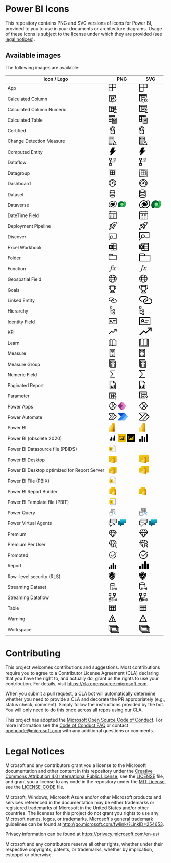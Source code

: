 # Power BI Icons

This repository contains PNG and SVG versions of icons for Power BI, provided to you to use in your documents or architecture diagrams.
Usage of these icons is subject to the license under which they are provided (see [legal notices](#legal-notices)).

## Available images
The following images are available:

|Icon / Logo|PNG|SVG|
|--|--|--|
|App|<a href="PNG/App.png"><img src="PNG/App.png" height="25"/></a>|<a href="SVG/App.svg"><img src="SVG/App.svg" height="25"/></a>|
|Calculated Column|<a href="PNG/CalculatedColumn.png"><img src="PNG/CalculatedColumn.png" height="25"/></a>|<a href="SVG/CalculatedColumn.svg"><img src="SVG/CalculatedColumn.svg" height="25"/></a>|
|Calculated Column Numeric|<a href="PNG/CalculatedColumnNumeric.png"><img src="PNG/CalculatedColumnNumeric.png" height="25"/></a>|<a href="SVG/CalculatedColumnNumeric.svg"><img src="SVG/CalculatedColumnNumeric.svg" height="25"/></a>|
|Calculated Table|<a href="PNG/CalculatedTable.png"><img src="PNG/CalculatedTable.png" height="25"/></a>|<a href="SVG/CalculatedTable.svg"><img src="SVG/CalculatedTable.svg" height="25"/></a>|
|Certified|<a href="PNG/Certified.png"><img src="PNG/Certified.png" height="25"/></a>|<a href="SVG/Certified.svg"><img src="SVG/Certified.svg" height="25"/></a>|
|Change Detection Measure|<a href="PNG/ChangeDetectionMeasure.png"><img src="PNG/ChangeDetectionMeasure.png" height="25"/></a>|<a href="SVG/ChangeDetectionMeasure.svg"><img src="SVG/ChangeDetectionMeasure.svg" height="25"/></a>|
|Computed Entity|<a href="PNG/ComputedEntity.png"><img src="PNG/ComputedEntity.png" height="25"/></a>|<a href="SVG/ComputedEntity.svg"><img src="SVG/ComputedEntity.svg" height="25"/></a>|
|Dataflow|<a href="PNG/Dataflow.png"><img src="PNG/Dataflow.png" height="25"/></a>|<a href="SVG/Dataflow.svg"><img src="SVG/Dataflow.svg" height="25"/></a>|
|Datagroup|<a href="PNG/Datagroup.png"><img src="PNG/Datagroup.png" height="25"/></a>|<a href="SVG/Datagroup.svg"><img src="SVG/Datagroup.svg" height="25"/></a>|
|Dashboard|<a href="PNG/Dashboard.png"><img src="PNG/Dashboard.png" height="25"/></a>|<a href="SVG/Dashboard.svg"><img src="SVG/Dashboard.svg" height="25"/></a>|
|Dataset|<a href="PNG/Dataset.png"><img src="PNG/Dataset.png" height="25"/></a>|<a href="SVG/Dataset.svg"><img src="SVG/Dataset.svg" height="25"/></a>|
|Dataverse|<a href="PNG/Dataverse.png"><img src="PNG/Dataverse.png" height="25"/></a>&nbsp;<a href="PNG/Dataverse-Colored.png"><img src="PNG/Dataverse-Colored.png" height="25"/></a>|<a href="SVG/Dataverse.svg"><img src="SVG/Dataverse.svg" height="25"/></a>&nbsp;<a href="SVG/Dataverse-Colored.svg"><img src="SVG/Dataverse-Colored.svg" height="25"/></a>|
|DateTime Field|<a href="PNG/DateTimeField.png"><img src="PNG/DateTimeField.png" height="25"/></a>|<a href="SVG/DateTimeField.svg"><img src="SVG/DateTimeField.svg" height="25"/></a>|
|Deployment Pipeline|<a href="PNG/DeploymentPipeline.png"><img src="PNG/DeploymentPipeline.png" height="25"/></a>|<a href="SVG/DeploymentPipeline.svg"><img src="SVG/DeploymentPipeline.svg" height="25"/></a>|
|Discover|<a href="PNG/Discover.png"><img src="PNG/Discover.png" height="25"/></a>|<a href="SVG/Discover.svg"><img src="SVG/Discover.svg" height="25"/></a>|
|Excel Workbook|<a href="PNG/ExcelWorkbook.png"><img src="PNG/ExcelWorkbook.png" height="25"/></a>|<a href="SVG/ExcelWorkbook.svg"><img src="SVG/ExcelWorkbook.svg" height="25"/></a>|
|Folder|<a href="PNG/Folder.png"><img src="PNG/Folder.png" height="25"/></a>|<a href="SVG/Folder.svg"><img src="SVG/Folder.svg" height="25"/></a>|
|Function|<a href="PNG/Function.png"><img src="PNG/Function.png" height="25"/></a>|<a href="SVG/Function.svg"><img src="SVG/Function.svg" height="25"/></a>|
|Geospatial Field|<a href="PNG/GeospatialField.png"><img src="PNG/GeospatialField.png" height="25"/></a>|<a href="SVG/GeospatialField.svg"><img src="SVG/GeospatialField.svg" height="25"/></a>|
|Goals|<a href="PNG/Goals.png"><img src="PNG/Goals.png" height="25"/></a>|<a href="SVG/Goals.svg"><img src="SVG/Goals.svg" height="25"/></a>|
|Linked Entity|<a href="PNG/LinkedEntity.png"><img src="PNG/LinkedEntity.png" height="25"/></a>|<a href="SVG/LinkedEntity.svg"><img src="SVG/LinkedEntity.svg" height="25"></a>|
|Hierarchy|<a href="PNG/Hierarchy.png"><img src="PNG/Hierarchy.png" height="25"/></a>|<a href="SVG/Hierarchy.svg"><img src="SVG/Hierarchy.svg" height="25"/></a>|
|Identity Field|<a href="PNG/IdentityField.png"><img src="PNG/IdentityField.png" height="25"/></a>|<a href="SVG/IdentityField.svg"><img src="SVG/IdentityField.svg" height="25"/></a>|
|KPI|<a href="PNG/KPI.png"><img src="PNG/KPI.png" height="25"/></a>|<a href="SVG/KPI.svg"><img src="SVG/KPI.svg" height="25"/></a>|
|Learn|<a href="PNG/Learn.png"><img src="PNG/Learn.png" height="25"/></a>|<a href="SVG/Learn.svg"><img src="SVG/Learn.svg" height="25"/></a>|
|Measure|<a href="PNG/Measure.png"><img src="PNG/Measure.png" height="25"/></a>|<a href="SVG/Measure.svg"><img src="SVG/Measure.svg" height="25"/></a>|
|Measure Group|<a href="PNG/MeasureGroup.png"><img src="PNG/MeasureGroup.png" height="25"/></a>|<a href="SVG/MeasureGroup.svg"><img src="SVG/MeasureGroup.svg" height="25"/></a>|
|Numeric Field|<a href="PNG/NumericField.png"><img src="PNG/NumericField.png" height="25"/></a>|<a href="SVG/NumericField.svg"><img src="SVG/NumericField.svg" height="25"/></a>|
|Paginated Report|<a href="PNG/PaginatedReport.png"><img src="PNG/PaginatedReport.png" height="25"/></a>|<a href="SVG/PaginatedReport.svg"><img src="SVG/PaginatedReport.svg" height="25"/></a>|
|Parameter|<a href="PNG/Parameter.png"><img src="PNG/Parameter.png" height="25"/></a>|<a href="SVG/Parameter.svg"><img src="SVG/Parameter.svg" height="25"/></a>|
|Power Apps|<a href="PNG/PowerApps.png"><img src="PNG/PowerApps.png" height="25"/></a>&nbsp;<a href="PNG/PowerApps-Colored.png"><img src="PNG/PowerApps-Colored.png" height="25"/></a>|<a href="SVG/PowerApps.svg"><img src="SVG/PowerApps.svg" height="25"/></a>|
|Power Automate|<a href="PNG/PowerAutomate.png"><img src="PNG/PowerAutomate.png" height="25"/></a>&nbsp;<a href="PNG/PowerAutomate-Colored.png"><img src="PNG/PowerAutomate-Colored.png" height="25"/></a>|<a href="SVG/PowerAutomate.svg"><img src="SVG/PowerAutomate.svg" height="25"/></a>|
|Power BI|<a href="PNG/PowerBI.png"><img src="PNG/PowerBI.png" height="25"/></a>|<a href="SVG/PowerBI.svg"><img src="SVG/PowerBI.svg" height="25"/></a>|
|Power BI (obsolete 2020)|<a href="PNG/IconObsolete2020.png"><img src="PNG/IconObsolete2020.png" height="25"/></a>&nbsp;<a href="PNG/IconObsolete2020Black.png"><img src="PNG/IconObsolete2020Black.png" height="25"/></a>&nbsp;<a href="PNG/IconObsolete2020Yellow.png"><img src="PNG/IconObsolete2020Yellow.png" height="25"/></a>|<a href="SVG/IconObsolete2020.svg"><img src="SVG/IconObsolete2020.svg" height="25"/></a>|
|Power BI Datasource file (PBIDS)|<a href="PNG/pbids.png"><img src="PNG/pbids.png" height="25"/></a>||
|Power BI Desktop|<a href="PNG/Desktop.png"><img src="PNG/Desktop.png" height="25"/></a>|<a href="SVG/Desktop.svg"><img src="SVG/Desktop.svg" height="25"/></a>|
|Power BI Desktop optimized for Report Server|<a href="PNG/DesktopRS.png"><img src="PNG/DesktopRS.png" height="25"/></a>|<a href="SVG/DesktopRS.svg"><img src="SVG/DesktopRS.svg" height="25"/></a>|
|Power BI File (PBIX)|<a href="PNG/pbix.png"><img src="PNG/pbix.png" height="25"/></a>||
|Power BI Report Builder|<a href="PNG/ReportBuilder.png"><img src="PNG/ReportBuilder.png" height="25"/></a>|<a href="SVG/ReportBuilder.svg"><img src="SVG/ReportBuilder.svg" height="25"/></a>|
|Power BI Template file (PBIT)|<a href="PNG/pbit.png"><img src="PNG/pbit.png" height="25"/></a>||
|Power Query|<a href="PNG/PowerQuery-Colored.png"><img src="PNG/PowerQuery-Colored.png" height="25"/></a>|<a href="SVG/PowerQuery-Colored.svg"><img src="SVG/PowerQuery-Colored.svg" height="25"/></a>|
|Power Virtual Agents|<a href="PNG/PowerVirtualAgents.png"><img src="PNG/PowerVirtualAgents.png" height="25"/></a>&nbsp;<a href="PNG/PowerVirtualAgents-Colored.png"><img src="PNG/PowerVirtualAgents-Colored.png" height="25"/></a>|<a href="SVG/PowerVirtualAgents.svg"><img src="SVG/PowerVirtualAgents.svg" height="25"/></a>&nbsp;<a href="SVG/PowerVirtualAgents-Colored.svg"><img src="SVG/PowerVirtualAgents-Colored.svg" height="25"/></a>|
|Premium|<a href="PNG/Premium.png"><img src="PNG/Premium.png" height="25"/></a>|<a href="SVG/Premium.svg"><img src="SVG/Premium.svg" height="25"/></a>|
|Premium Per User|<a href="PNG/PremiumPerUser.png"><img src="PNG/PremiumPerUser.png" height="25"/></a>|<a href="SVG/PremiumPerUser.svg"><img src="SVG/PremiumPerUser.svg" height="25"/></a>|
|Promoted|<a href="PNG/Promoted.png"><img src="PNG/Promoted.png" height="25"/></a>|<a href="SVG/Promoted.svg"><img src="SVG/Promoted.svg" height="25"/></a>|
|Report|<a href="PNG/Report.png"><img src="PNG/Report.png" height="25"/></a>|<a href="SVG/Report.svg"><img src="SVG/Report.svg" height="25"/></a>|
|Row-level security (RLS)|<a href="PNG/RLS.png"><img src="PNG/RLS.png" height="25"/></a>|<a href="SVG/RLS.svg"><img src="SVG/RLS.svg" height="25"/></a>|
|Streaming Dataset|<a href="PNG/Streaming-Dataset.png"><img src="PNG/Streaming-Dataset.png" height="25"/></a>|<A href="SVG/Streaming-Dataset.svg"><img src="SVG/Streaming-Dataset.svg" height="25"/></a>|
|Streaming Dataflow|<a href="PNG/StreamingDataflow.png"><img src="PNG/StreamingDataflow.png" height="25"/></a>|<a href="SVG/StreamingDataflow.svg"><img src="SVG/StreamingDataflow.svg" height="25"/></a>|
|Table|<a href="PNG/Table.png"><img src="PNG/Table.png" height="25"/></a>|<a href="SVG/Table.svg"><img src="SVG/Table.svg" height="25"/></a>|
|Warning|<a href="PNG/Warning.png"><img src="PNG/Warning.png" height="25"/></a>|<a href="SVG/Warning.svg"><img src="SVG/Warning.svg" height="25"/></a>|
|Workspace|<a href="PNG/Workspace.png"><img src="PNG/Workspace.png" height="25"/></a>|<a href="SVG/Workspace.svg"><img src="SVG/Workspace.svg" height="25"/></a>|

# Contributing


This project welcomes contributions and suggestions.  Most contributions require you to agree to a
Contributor License Agreement (CLA) declaring that you have the right to, and actually do, grant us
the rights to use your contribution. For details, visit https://cla.opensource.microsoft.com.

When you submit a pull request, a CLA bot will automatically determine whether you need to provide
a CLA and decorate the PR appropriately (e.g., status check, comment). Simply follow the instructions
provided by the bot. You will only need to do this once across all repos using our CLA.

This project has adopted the [Microsoft Open Source Code of Conduct](https://opensource.microsoft.com/codeofconduct/).
For more information see the [Code of Conduct FAQ](https://opensource.microsoft.com/codeofconduct/faq/) or
contact [opencode@microsoft.com](mailto:opencode@microsoft.com) with any additional questions or comments.

# Legal Notices

Microsoft and any contributors grant you a license to the Microsoft documentation and other content
in this repository under the [Creative Commons Attribution 4.0 International Public License](https://creativecommons.org/licenses/by/4.0/legalcode),
see the [LICENSE](LICENSE) file, and grant you a license to any code in the repository under the [MIT License](https://opensource.org/licenses/MIT), see the
[LICENSE-CODE](LICENSE-CODE) file.

Microsoft, Windows, Microsoft Azure and/or other Microsoft products and services referenced in the documentation
may be either trademarks or registered trademarks of Microsoft in the United States and/or other countries.
The licenses for this project do not grant you rights to use any Microsoft names, logos, or trademarks.
Microsoft's general trademark guidelines can be found at http://go.microsoft.com/fwlink/?LinkID=254653.

Privacy information can be found at https://privacy.microsoft.com/en-us/

Microsoft and any contributors reserve all other rights, whether under their respective copyrights, patents,
or trademarks, whether by implication, estoppel or otherwise.
